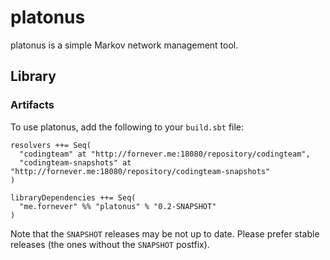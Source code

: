 platonus
========
platonus is a simple Markov network management tool.

## Library

### Artifacts

To use platonus, add the following to your `build.sbt` file:

    resolvers ++= Seq(
      "codingteam" at "http://fornever.me:18080/repository/codingteam",
      "codingteam-snapshots" at "http://fornever.me:18080/repository/codingteam-snapshots"
    )

    libraryDependencies ++= Seq(
      "me.fornever" %% "platonus" % "0.2-SNAPSHOT"
    )

Note that the `SNAPSHOT` releases may be not up to date. Please prefer stable releases (the ones without the `SNAPSHOT`
postfix).